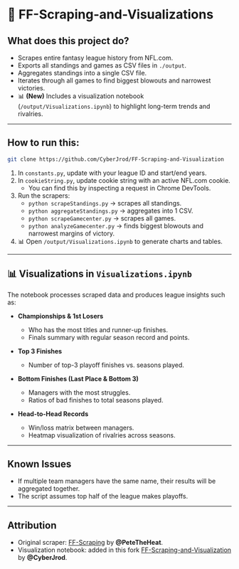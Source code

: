 # 🏈 FF-Scraping-and-Visualizations

## What does this project do?
- Scrapes entire fantasy league history from NFL.com.  
- Exports all standings and games as CSV files in `./output`.  
- Aggregates standings into a single CSV file.  
- Iterates through all games to find biggest blowouts and narrowest victories.  
- 📊 **(New)** Includes a visualization notebook (`/output/Visualizations.ipynb`) to highlight long-term trends and rivalries.  

---

## How to run this:
```bash
git clone https://github.com/CyberJrod/FF-Scraping-and-Visualization
```

1. In `constants.py`, update with your league ID and start/end years.  
2. In `cookieString.py`, update cookie string with an active NFL.com cookie.  
   - You can find this by inspecting a request in Chrome DevTools.  
3. Run the scrapers:  
   - `python scrapeStandings.py` → scrapes all standings.  
   - `python aggregateStandings.py` → aggregates into 1 CSV.  
   - `python scrapeGamecenter.py` → scrapes all games.  
   - `python analyzeGamecenter.py` → finds biggest blowouts and narrowest margins of victory.  
4. 📊 Open `/output/Visualizations.ipynb` to generate charts and tables.  

---

## 📊 Visualizations in `Visualizations.ipynb`
The notebook processes scraped data and produces league insights such as:  

- **Championships & 1st Losers**  
  - Who has the most titles and runner-up finishes.  
  - Finals summary with regular season record and points.  

- **Top 3 Finishes**  
  - Number of top-3 playoff finishes vs. seasons played.  

- **Bottom Finishes (Last Place & Bottom 3)**  
  - Managers with the most struggles.  
  - Ratios of bad finishes to total seasons played.  

- **Head-to-Head Records**  
  - Win/loss matrix between managers.  
  - Heatmap visualization of rivalries across seasons.  

---

## Known Issues
- If multiple team managers have the same name, their results will be aggregated together.  
- The script assumes top half of the league makes playoffs.  

---

## Attribution
- Original scraper: [FF-Scraping](https://github.com/PeteTheHeat/FF-Scraping) by **@PeteTheHeat**.  
- Visualization notebook: added in this fork [FF-Scraping-and-Visualization](https://github.com/CyberJrod/FF-Scraping-and-Visualization) by **@CyberJrod**.  
